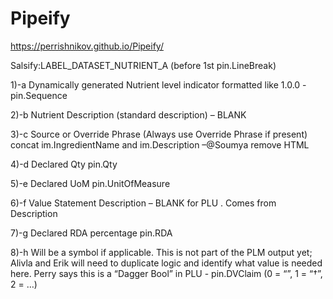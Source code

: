 # Pipeify

https://perrishnikov.github.io/Pipeify/

Salsify:LABEL_DATASET_NUTRIENT_A  (before 1st pin.LineBreak)

1)-a Dynamically generated Nutrient level indicator formatted like 1.0.0 -pin.Sequence

2)-b Nutrient Description (standard description) – BLANK

3)-c Source or Override Phrase (Always use Override Phrase if present) concat im.IngredientName and im.Description –@Soumya remove HTML

4)-d Declared Qty pin.Qty

5)-e Declared UoM pin.UnitOfMeasure

6)-f Value Statement Description  – BLANK for PLU . Comes from Description

7)-g Declared RDA percentage pin.RDA

8)-h Will be a symbol if applicable. This is not part of the PLM output yet; Alivla and Erik will need to duplicate logic and identify what value is needed here. Perry says this is a “Dagger Bool” in PLU - pin.DVClaim  (0 = “”, 1 = “†”, 2 = …)

